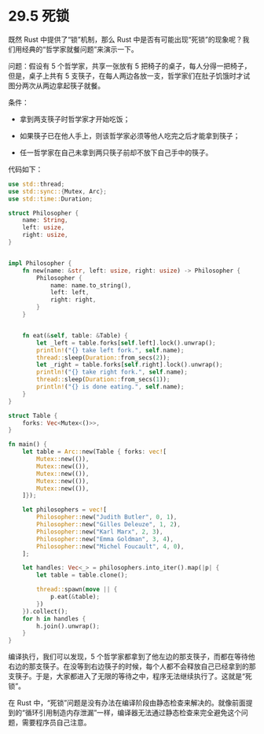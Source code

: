 # 29.5 死锁

既然 Rust 中提供了“锁”机制，那么 Rust 中是否有可能出现“死锁”的现象呢？我们用经典的“哲学家就餐问题”来演示一下。

问题：假设有 5 个哲学家，共享一张放有 5 把椅子的桌子，每人分得一把椅子，但是，桌子上共有 5 支筷子，在每人两边各放一支，哲学家们在肚子饥饿时才试图分两次从两边拿起筷子就餐。

条件：

* 拿到两支筷子时哲学家才开始吃饭；

* 如果筷子已在他人手上，则该哲学家必须等他人吃完之后才能拿到筷子；

* 任一哲学家在自己未拿到两只筷子前却不放下自己手中的筷子。

代码如下：

```rust
use std::thread;
use std::sync::{Mutex, Arc};
use std::time::Duration;

struct Philosopher {
    name: String,
    left: usize,
    right: usize,
}


impl Philosopher {
    fn new(name: &str, left: usize, right: usize) -> Philosopher {
        Philosopher {
            name: name.to_string(),
            left: left,
            right: right,
        }
    }


    fn eat(&self, table: &Table) {
        let _left = table.forks[self.left].lock().unwrap();
        println!("{} take left fork.", self.name);
        thread::sleep(Duration::from_secs(2));
        let _right = table.forks[self.right].lock().unwrap();
        println!("{} take right fork.", self.name);
        thread::sleep(Duration::from_secs(1));
        println!("{} is done eating.", self.name);
    }
}

struct Table {
    forks: Vec<Mutex<()>>,
}

fn main() {
    let table = Arc::new(Table { forks: vec![
        Mutex::new(()),
        Mutex::new(()),
        Mutex::new(()),
        Mutex::new(()),
        Mutex::new(()),
    ]});

    let philosophers = vec![
        Philosopher::new("Judith Butler", 0, 1),
        Philosopher::new("Gilles Deleuze", 1, 2),
        Philosopher::new("Karl Marx", 2, 3),
        Philosopher::new("Emma Goldman", 3, 4),
        Philosopher::new("Michel Foucault", 4, 0),
    ];

    let handles: Vec<_> = philosophers.into_iter().map(|p| {
        let table = table.clone();

        thread::spawn(move || {
            p.eat(&table);
        })
    }).collect();
    for h in handles {
        h.join().unwrap();
    }
}
```

编译执行，我们可以发现，5 个哲学家都拿到了他左边的那支筷子，而都在等待他右边的那支筷子。在没等到右边筷子的时候，每个人都不会释放自己已经拿到的那支筷子。于是，大家都进入了无限的等待之中，程序无法继续执行了。这就是“死锁”。

在 Rust 中，“死锁”问题是没有办法在编译阶段由静态检查来解决的。就像前面提到的“循环引用制造内存泄漏”一样，编译器无法通过静态检查来完全避免这个问题，需要程序员自己注意。
